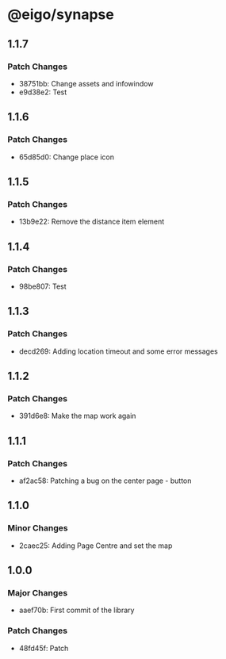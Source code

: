 # @eigo/synapse

## 1.1.7

### Patch Changes

- 38751bb: Change assets and infowindow
- e9d38e2: Test

## 1.1.6

### Patch Changes

- 65d85d0: Change place icon

## 1.1.5

### Patch Changes

- 13b9e22: Remove the distance item element

## 1.1.4

### Patch Changes

- 98be807: Test

## 1.1.3

### Patch Changes

- decd269: Adding location timeout and some error messages

## 1.1.2

### Patch Changes

- 391d6e8: Make the map work again

## 1.1.1

### Patch Changes

- af2ac58: Patching a bug on the center page - button

## 1.1.0

### Minor Changes

- 2caec25: Adding Page Centre and set the map

## 1.0.0

### Major Changes

- aaef70b: First commit of the library

### Patch Changes

- 48fd45f: Patch
